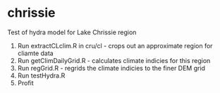 # chrissie

Test of hydra model for Lake Chrissie region

1. Run extractCLclim.R in cru/cl - crops out an approximate region for cliamte data
2. Run getClimDailyGrid.R - calculates climate indicies for this region
3. Run regGrid.R - regrids the climate indicies to the finer DEM grid
4. Run testHydra.R
5. Profit